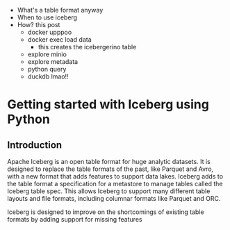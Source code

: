 - What's a table format anyway
- When to use iceberg
- How? this post
  - docker upppoo
  - docker exec load data
    - this creates the icebergerino table
  - explore minio
  - explore metadata
  - python query
  - duckdb lmao!!

# Getting started with Iceberg using Python

## Introduction

Apache Iceberg is an open table format for huge analytic datasets. It is designed to replace the table formats of the
past, like Parquet and Avro, with a new format that adds features to support data lakes. Iceberg adds to the table
format a specification for a metastore to manage tables called the Iceberg table spec. This allows Iceberg to support
many different table layouts and file formats, including columnar formats like Parquet and ORC.

Iceberg is designed to improve on the shortcomings of existing table formats by adding support for missing features